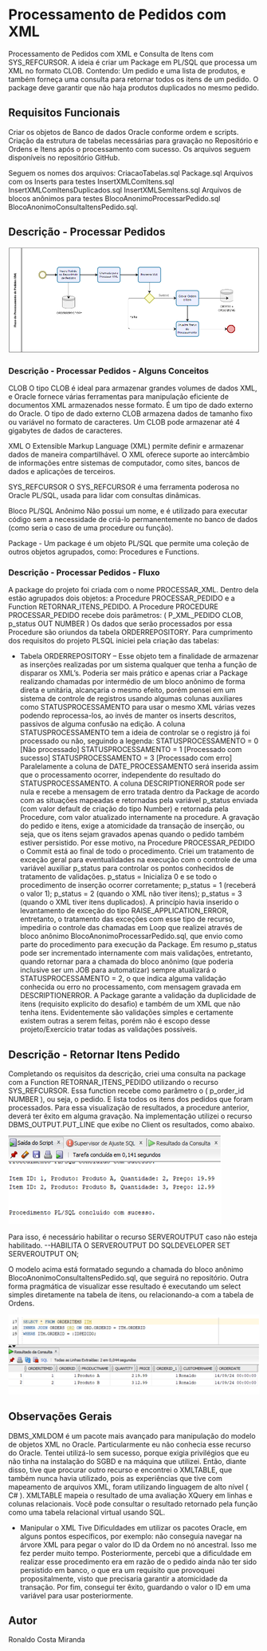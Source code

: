 
# Processamento de Pedidos com XML
Processamento de Pedidos com XML e Consulta de Itens com SYS_REFCURSOR.
A ideia é criar um Package em PL/SQL que processa um XML no formato CLOB.
Contendo:
Um pedido e uma lista de produtos, e também forneça uma consulta para retornar todos os itens de um pedido.
O package deve garantir que não haja produtos duplicados no mesmo pedido.

## Requisitos Funcionais
Criar os objetos de Banco de dados Oracle conforme ordem e scripts.
Criação da estrutura de tabelas necessárias para gravação no Repositório e Ordens e Itens após o processamento com sucesso.
Os arquivos seguem disponíveis no repositório GitHub.

Seguem os nomes dos arquivos:
CriacaoTabelas.sql
Package.sql
Arquivos com os Inserts para testes
InsertXMLComItens.sql
InsertXMLComItensDuplicados.sql
InsertXMLSemItens.sql
Arquivos de blocos anônimos para testes
BlocoAnonimoProcessarPedido.sql
BlocoAnonimoConsultaItensPedido.sql.

## Descrição - Processar Pedidos

<img src="https://github.com/RonaldoCM/PLSQL/blob/main/PLSQL/Imagens/ModeloProcessamentoXML.png" alt="Modelo">

### Descrição - Processar Pedidos - Alguns Conceitos
CLOB
O tipo CLOB é ideal para armazenar grandes volumes de dados XML, e Oracle fornece várias ferramentas para manipulação eficiente de documentos XML armazenados nesse formato.
É um tipo de dado externo do Oracle. O tipo de dado externo CLOB armazena dados de tamanho fixo ou variável no formato de caracteres. Um CLOB pode armazenar até 4 gigabytes de dados de caracteres.

XML 
O Extensible Markup Language (XML) permite definir e armazenar dados de maneira compartilhável. O XML oferece suporte ao intercâmbio de informações entre sistemas de computador, como sites, bancos de dados e aplicações de terceiros.

SYS_REFCURSOR
O SYS_REFCURSOR é uma ferramenta poderosa no Oracle PL/SQL, usada para lidar com consultas dinâmicas.

Bloco PL/SQL Anônimo
Não possui um nome, e é utilizado para executar código sem a necessidade de criá-lo permanentemente no banco de dados (como seria o caso de uma procedure ou função).

Package - Um package é um objeto PL/SQL que permite uma coleção de outros objetos agrupados, como: Procedures e Functions.

### Descrição - Processar Pedidos - Fluxo
A package do projeto foi criada com o nome PROCESSAR_XML.
Dentro dela estão agrupados dois objetos: a Procedure PROCESSAR_PEDIDO e a Function RETORNAR_ITENS_PEDIDO.
A Procedure PROCEDURE PROCESSAR_PEDIDO recebe dois parâmetros:
( P_XML_PEDIDO CLOB, p_status OUT NUMBER )
Os dados que serão processados por essa Procedure são oriundos da tabela ORDERREPOSITORY.
Para cumprimento dos requisitos do projeto PLSQL iniciei pela criação das tabelas:
* Tabela ORDERREPOSITORY – Esse objeto tem a finalidade de armazenar as inserções realizadas por um sistema qualquer que tenha a função de disparar os XML’s.
   Poderia ser mais prático e apenas criar a Package realizando chamadas por intermédio de um bloco anônimo de forma direta e unitária,
   alcançaria o mesmo efeito, porém pensei em um sistema de controle de registros usando algumas colunas auxiliares como STATUSPROCESSAMENTO para usar o mesmo XML várias vezes podendo 
   reprocessa-los, ao invés de manter os inserts descritos, passivos de alguma confusão na edição.
   A coluna STATUSPROCESSAMENTO tem a ideia de controlar se o registro já foi processado ou não, seguindo a legenda:
    STATUSPROCESSAMENTO = 0 [Não processado]
    STATUSPROCESSAMENTO = 1 [Processado com sucesso]
    STATUSPROCESSAMENTO = 3 [Processado com erro]
Paralelamente a coluna de DATE_PROCESSAMENTO será inserida assim que o processamento ocorrer, independente do resultado do STATUSPROCESSAMENTO.
A coluna DESCRIPTIONERROR pode ser nula e recebe a mensagem de erro tratada dentro da Package de acordo com as situações mapeadas e retornadas pela variável p_status
 enviada (com valor default de criação do tipo Number) e retornada pela Procedure, com valor atualizado internamente na procedure.
A gravação do pedido e itens, exige a atomicidade da transação de inserção, ou seja, que os itens sejam gravados apenas quando o pedido também estiver persistido.
 Por esse motivo, na Procedure PROCESSAR_PEDIDO o Commit está ao final de todo o procedimento.
Criei um tratamento de exceção geral para eventualidades na execução com o controle de uma variável auxiliar p_status para controlar os pontos conhecidos de tratamento de validações.
  p_status = Inicializa 0 e se todo o procedimento de inserção ocorrer corretamente;
  p_status = 1 (receberá o valor 1);
  p_status = 2 (quando o XML não tiver itens);
  p_status = 3 (quando o XML tiver itens duplicados).
A princípio havia inserido o levantamento de exceção do tipo RAISE_APPLICATION_ERROR, entretanto, o tratamento das exceções com esse tipo de recurso,
  impediria o controle das chamadas em Loop que realizei através de bloco anônimo BlocoAnonimoProcessarPedido.sql, que envio como parte do procedimento para execução da Package.
Em resumo p_status pode ser incrementado internamente com mais validações, entretanto, quando retornar para a chamada do bloco anônimo
 (que poderia inclusive ser um JOB para automatizar) sempre atualizará o STATUSPROCESSAMENTO = 2, o que indica alguma validação conhecida ou erro no processamento,
 com mensagem gravada em DESCRIPTIONERROR.
A Package garante a validação da duplicidade de itens (requisito explicito do desafio) e também de um XML que não tenha itens.
  Evidentemente são validações simples e certamente existem outras a serem feitas, porém não é escopo desse projeto/Exercício tratar todas as validações possíveis.


## Descrição - Retornar Itens Pedido
Completando os requisitos da descrição, criei uma consulta na package com a Function RETORNAR_ITENS_PEDIDO utilizando o recurso SYS_REFCURSOR.
Essa function recebe como parâmetro o ( p_order_id NUMBER ), ou seja, o pedido. E lista todos os itens dos pedidos que foram processados.
Para essa visualização de resultados, a procedure anterior, deverá ter êxito em alguma gravação.
Na implementação utilizei o recurso DBMS_OUTPUT.PUT_LINE que exibe no Client os resultados, como abaixo.

<img src="https://github.com/RonaldoCM/PLSQL/blob/main/PLSQL/Imagens/saidaScript.png" alt="Saída Script">

Para isso, é necessário habilitar o recurso SERVEROUTPUT caso não esteja habilitado.
  --HABILITA O SERVEROUTPUT DO SQLDEVELOPER
  SET SERVEROUTPUT ON;

O modelo acima está formatado segundo a chamada do bloco anônimo BlocoAnonimoConsultaItensPedido.sql, que seguirá no repositório.
Outra forma pragmática de visualizar esse resultado é executando um select simples diretamente na tabela de itens, ou relacionando-a com a tabela de Ordens.

<img src="https://github.com/RonaldoCM/PLSQL/blob/main/PLSQL/Imagens/saidaSelect.png" alt="Saída Select">

## Observações Gerais
DBMS_XMLDOM é um pacote mais avançado para manipulação do modelo de objetos XML no Oracle.
Particularmente eu não conhecia esse recurso do Oracle. Tentei utilizá-lo sem sucesso, porque exigia privilégios que eu não tinha na instalação do SGBD e na máquina que utilizei.
Então, diante disso, tive que procurar outro recurso e encontrei o XMLTABLE, que também nunca havia utilizado, pois as experiências que tive com mapeamento de arquivos XML,
foram utilizando linguagem de alto nível ( C# ).
XMLTABLE mapeia o resultado de uma avaliação XQuery em linhas e colunas relacionais. Você pode consultar o resultado retornado pela função como uma tabela relacional virtual usando SQL.
* Manipular o XML
Tive Dificuldades em utilizar os pacotes Oracle, em alguns pontos específicos, por exemplo: não conseguia navegar na árvore XML para pegar o valor do ID da Ordem no nó ancestral.
Isso me fez perder muito tempo.
Posteriormente, percebi que a dificuldade em realizar esse procedimento era em razão de o pedido ainda não ter sido persistido em banco,
o que era um requisito que provoquei propositalmente, visto que precisaria garantir a atomicidade da transação.
Por fim, consegui ter êxito, guardando o valor o ID em uma variável para usar posteriormente.

## Autor
Ronaldo Costa Miranda
